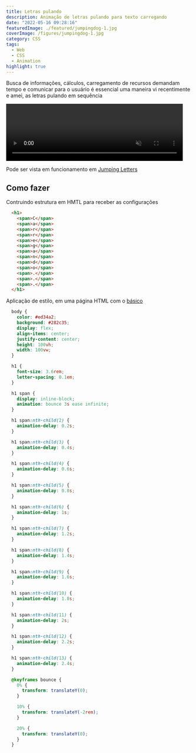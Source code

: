 ```yaml
---
title: Letras pulando
description: Animação de letras pulando para texto carregando
date: "2022-05-16 09:28:16"
featuredImage: ./featured/jumpingdog-1.jpg
coverImage: /figures/jumpingdog-1.jpg
category: CSS
tags:
  - Web
  - CSS
  - Animation
highlight: true  
---
```


Busca de informações, cálculos, carregamento de recursos demandam tempo e comunicar para o usuário é essencial uma maneira vi recentimente e amei, as letras pulando em sequência

<video width="480" height="155" muted autoplay loop>
  <source src="/videos/jumpingletters.mp4" type="video/mp4">
</video>

Pode ser vista em funcionamento em [Jumping Letters](/web/jumpingletters.html)

## Como fazer

Contruindo estrutura em HMTL para receber as configurações

```html
  <h1>
    <span>C</span>
    <span>a</span>
    <span>r</span>
    <span>r</span>
    <span>e</span>
    <span>g</span>
    <span>a</span>
    <span>n</span>
    <span>d</span>
    <span>o</span>
    <span>.</span>
    <span>.</span>
    <span>.</span>
  </h1>
```

Aplicação de estilo, em uma página HTML com o [básico](/html-started)

```css
  body {
    color: #ed34a2;
    background: #282c35;
    display: flex;
    align-items: center;
    justify-content: center;
    height: 100vh;
    width: 100vw;
  }

  h1 {
    font-size: 3.6rem;
    letter-spacing: 0.1em;
  }

  h1 span {
    display: inline-block;
    animation: bounce 3s ease infinite;
  }

  h1 span:nth-child(2) {
    animation-delay: 0.2s;
  }

  h1 span:nth-child(3) {
    animation-delay: 0.4s;
  }

  h1 span:nth-child(4) {
    animation-delay: 0.6s;
  }

  h1 span:nth-child(5) {
    animation-delay: 0.8s;
  }

  h1 span:nth-child(6) {
    animation-delay: 1s;
  }

  h1 span:nth-child(7) {
    animation-delay: 1.2s;
  }

  h1 span:nth-child(8) {
    animation-delay: 1.4s;
  }

  h1 span:nth-child(9) {
    animation-delay: 1.6s;
  }

  h1 span:nth-child(10) {
    animation-delay: 1.8s;
  }

  h1 span:nth-child(11) {
    animation-delay: 2s;
  }

  h1 span:nth-child(12) {
    animation-delay: 2.2s;
  }

  h1 span:nth-child(13) {
    animation-delay: 2.4s;
  }

  @keyframes bounce {
    0% {
      transform: translateY(0);
    }

    10% {
      transform: translateY(-2rem);
    }

    20% {
      transform: translateY(0);
    }
  }
```
